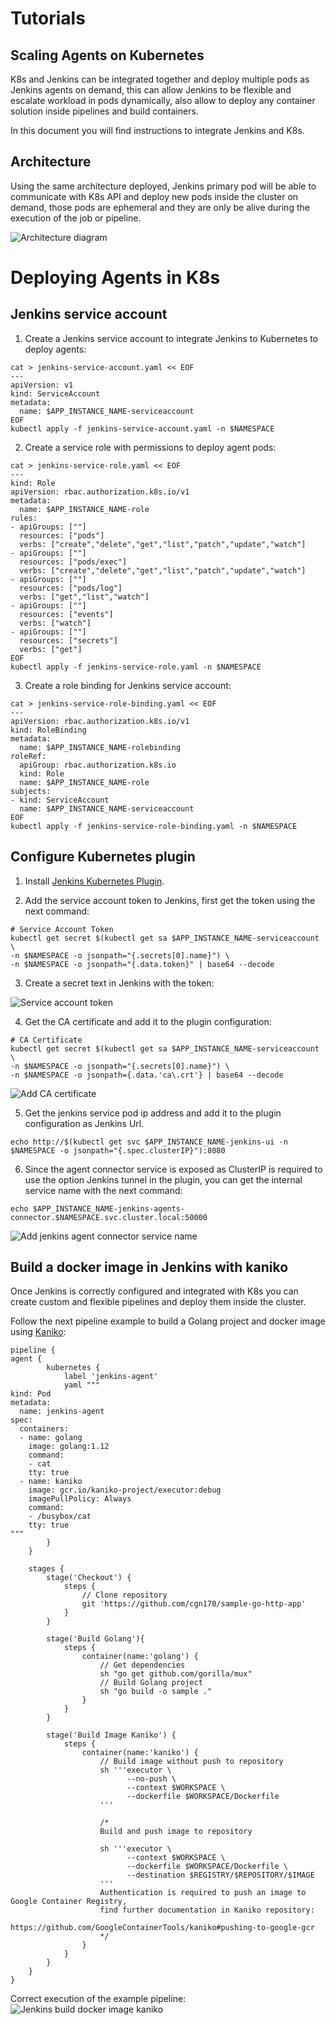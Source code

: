 # Tutorials

## Scaling Agents on Kubernetes

K8s and Jenkins can be integrated together and deploy multiple pods as Jenkins agents on demand, this can allow Jenkins to be flexible and escalate workload in pods dynamically, also allow to deploy any container solution inside pipelines and build containers. 

In this document you will find instructions to integrate Jenkins and K8s.

## Architecture

Using the same architecture deployed, Jenkins primary pod will be able to communicate with K8s API and deploy new pods inside the cluster on demand, those pods are ephemeral and they are only be alive during the execution of the job or pipeline.

![Architecture diagram](resources/jenkins-k8s-app-architecture-with-k8s-plugin.png)



# Deploying Agents in K8s

## Jenkins service account

1. Create a Jenkins service account to integrate Jenkins to Kubernetes to deploy agents: 

```
cat > jenkins-service-account.yaml << EOF
---
apiVersion: v1
kind: ServiceAccount
metadata:
  name: $APP_INSTANCE_NAME-serviceaccount
EOF
kubectl apply -f jenkins-service-account.yaml -n $NAMESPACE
```

2. Create a service role with permissions to deploy agent pods:
```
cat > jenkins-service-role.yaml << EOF
---
kind: Role
apiVersion: rbac.authorization.k8s.io/v1
metadata:
  name: $APP_INSTANCE_NAME-role
rules:
- apiGroups: [""]
  resources: ["pods"]
  verbs: ["create","delete","get","list","patch","update","watch"]
- apiGroups: [""]
  resources: ["pods/exec"]
  verbs: ["create","delete","get","list","patch","update","watch"]
- apiGroups: [""]
  resources: ["pods/log"]
  verbs: ["get","list","watch"]
- apiGroups: [""]
  resources: ["events"]
  verbs: ["watch"]
- apiGroups: [""]
  resources: ["secrets"]
  verbs: ["get"]
EOF
kubectl apply -f jenkins-service-role.yaml -n $NAMESPACE
```

3. Create a role binding for Jenkins service account:
```
cat > jenkins-service-role-binding.yaml << EOF
---
apiVersion: rbac.authorization.k8s.io/v1
kind: RoleBinding
metadata:
  name: $APP_INSTANCE_NAME-rolebinding
roleRef:
  apiGroup: rbac.authorization.k8s.io
  kind: Role
  name: $APP_INSTANCE_NAME-role
subjects:
- kind: ServiceAccount
  name: $APP_INSTANCE_NAME-serviceaccount
EOF
kubectl apply -f jenkins-service-role-binding.yaml -n $NAMESPACE
```

## Configure Kubernetes plugin

1. Install [Jenkins Kubernetes Plugin](https://plugins.jenkins.io/kubernetes/).

2. Add the service account token to Jenkins, first get the token using the next command:
```
# Service Account Token
kubectl get secret $(kubectl get sa $APP_INSTANCE_NAME-serviceaccount \
-n $NAMESPACE -o jsonpath="{.secrets[0].name}") \
-n $NAMESPACE -o jsonpath="{.data.token}" | base64 --decode
```
3. Create a secret text in Jenkins with the token:

![Service account token](resources/configure-jenkins-k8s-plugin1.png)

4. Get the CA certificate and add it to the plugin configuration:
```
# CA Certificate
kubectl get secret $(kubectl get sa $APP_INSTANCE_NAME-serviceaccount \
-n $NAMESPACE -o jsonpath="{.secrets[0].name}") \
-n $NAMESPACE -o jsonpath={.data.'ca\.crt'} | base64 --decode
```
![Add CA certificate](resources/configure-jenkins-k8s-plugin2.png)

5. Get the jenkins service pod ip address and add it to the plugin configuration as Jenkins Url.
```
echo http://$(kubectl get svc $APP_INSTANCE_NAME-jenkins-ui -n $NAMESPACE -o jsonpath="{.spec.clusterIP}"):8080
```

6. Since the agent connector service is exposed as ClusterIP is required to use the option Jenkins tunnel in the plugin, you can get the internal service name with the next command:
```
echo $APP_INSTANCE_NAME-jenkins-agents-connector.$NAMESPACE.svc.cluster.local:50000
```

![Add jenkins agent connector service name](resources/configure-jenkins-k8s-plugin3.png)

## Build a docker image in Jenkins with kaniko

Once Jenkins is correctly configured and integrated with K8s you can create custom and flexible pipelines and deploy them  inside the cluster.

Follow the next pipeline example to build a Golang project and docker image using [Kaniko](https://github.com/GoogleContainerTools/kaniko):
```
pipeline {
agent {
        kubernetes {
            label 'jenkins-agent'
            yaml """
kind: Pod
metadata:
  name: jenkins-agent
spec:
  containers:
  - name: golang
    image: golang:1.12
    command:
    - cat
    tty: true
  - name: kaniko
    image: gcr.io/kaniko-project/executor:debug
    imagePullPolicy: Always
    command:
    - /busybox/cat
    tty: true
"""
        }
    }

    stages {
        stage('Checkout') {
            steps {
                // Clone repository
                git 'https://github.com/cgn170/sample-go-http-app'
            }
        }

        stage('Build Golang'){
            steps {
                container(name:'golang') {
                    // Get dependencies
                    sh "go get github.com/gorilla/mux"
                    // Build Golang project    
                    sh "go build -o sample ."
                }
            }
        }

        stage('Build Image Kaniko') {
            steps {
                container(name:'kaniko') {
                    // Build image without push to repository
                    sh '''executor \
                          --no-push \
                          --context $WORKSPACE \
                          --dockerfile $WORKSPACE/Dockerfile 
                    '''

                    /*
                    Build and push image to repository
                    
                    sh '''executor \
                          --context $WORKSPACE \
                          --dockerfile $WORKSPACE/Dockerfile \
                          --destination $REGISTRY/$REPOSITORY/$IMAGE
                    '''
                    Authentication is required to push an image to Google Container Registry,
                    find further documentation in Kaniko repository:
                    https://github.com/GoogleContainerTools/kaniko#pushing-to-google-gcr 
                    */
                }
            }
        }
    }
}
```
Correct execution of the example pipeline:
![Jenkins build docker image kaniko](resources/jenkins-build-docker-image-kaniko-pipeline.png)
